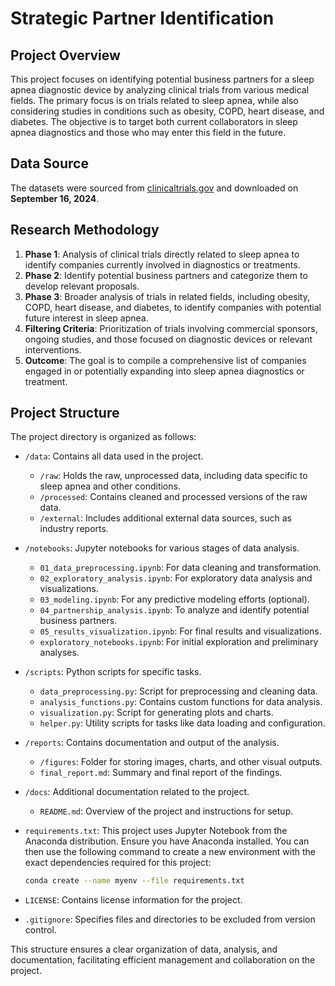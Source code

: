 # Strategic Partner Identification

## Project Overview

This project focuses on identifying potential business partners for a sleep apnea diagnostic device by analyzing clinical trials from various medical fields. The primary focus is on trials related to sleep apnea, while also considering studies in conditions such as obesity, COPD, heart disease, and diabetes. The objective is to target both current collaborators in sleep apnea diagnostics and those who may enter this field in the future.

## Data Source

The datasets were sourced from [clinicaltrials.gov](https://clinicaltrials.gov) and downloaded on **September 16, 2024**.

## Research Methodology

1. **Phase 1**: Analysis of clinical trials directly related to sleep apnea to identify companies currently involved in diagnostics or treatments.
2. **Phase 2**: Identify potential business partners and categorize them to develop relevant proposals.
3. **Phase 3**: Broader analysis of trials in related fields, including obesity, COPD, heart disease, and diabetes, to identify companies with potential future interest in sleep apnea.
4. **Filtering Criteria**: Prioritization of trials involving commercial sponsors, ongoing studies, and those focused on diagnostic devices or relevant interventions.
5. **Outcome**: The goal is to compile a comprehensive list of companies engaged in or potentially expanding into sleep apnea diagnostics or treatment.

## Project Structure

The project directory is organized as follows:

- `/data`: Contains all data used in the project.
  - `/raw`: Holds the raw, unprocessed data, including data specific to sleep apnea and other conditions.
  - `/processed`: Contains cleaned and processed versions of the raw data.
  - `/external`: Includes additional external data sources, such as industry reports.

- `/notebooks`: Jupyter notebooks for various stages of data analysis.
  - `01_data_preprocessing.ipynb`: For data cleaning and transformation.
  - `02_exploratory_analysis.ipynb`: For exploratory data analysis and visualizations.
  - `03_modeling.ipynb`: For any predictive modeling efforts (optional).
  - `04_partnership_analysis.ipynb`: To analyze and identify potential business partners.
  - `05_results_visualization.ipynb`: For final results and visualizations.
  - `exploratory_notebooks.ipynb`: For initial exploration and preliminary analyses.

- `/scripts`: Python scripts for specific tasks.
  - `data_preprocessing.py`: Script for preprocessing and cleaning data.
  - `analysis_functions.py`: Contains custom functions for data analysis.
  - `visualization.py`: Script for generating plots and charts.
  - `helper.py`: Utility scripts for tasks like data loading and configuration.

- `/reports`: Contains documentation and output of the analysis.
  - `/figures`: Folder for storing images, charts, and other visual outputs.
  - `final_report.md`: Summary and final report of the findings.

- `/docs`: Additional documentation related to the project.
  - `README.md`: Overview of the project and instructions for setup.

- `requirements.txt`: This project uses Jupyter Notebook from the Anaconda distribution. Ensure you have Anaconda installed. You can then use the following command to create a new environment with the exact dependencies required for this project:
    ```bash
    conda create --name myenv --file requirements.txt
    ```

- `LICENSE`: Contains license information for the project.

- `.gitignore`: Specifies files and directories to be excluded from version control.

This structure ensures a clear organization of data, analysis, and documentation, facilitating efficient management and collaboration on the project.
